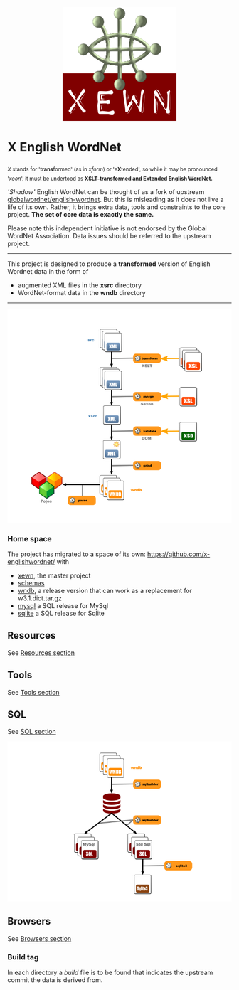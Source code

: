 <p align="center">
<img width="256" height="256" src="images/xewn2.png">
</p>

# X English WordNet

<p>
<sub>
<i>X</i> stands for '<b>trans</b>formed' (as in <i>xform</i>) or 'e<b>X</b>tended', so while it may be pronounced '<i>xoon</i>', it must be undertood as <b>XSLT-transformed and Extended English WordNet.</b>
</sub>
</p>


*'Shadow'* English WordNet can be thought of as a  fork of upstream  [globalwordnet/english-wordnet](https://github.com/globalwordnet/english-wordnet). But this is misleading as it does not live a life of its own. Rather, it brings extra data, tools and constraints to the core project. **The set of core data is exactly the same.**

Please note this independent initiative is not endorsed by the Global WordNet Association. Data issues should be referred to the upstream project.

***

This project  is designed to produce a __transformed__ version of English Wordnet data in the form of

- augmented XML files in the __xsrc__ directory
- WordNet-format data in the __wndb__ directory

***

![Dataflow1](images/dataflow1.png  "Dataflow")

### Home space

The project has migrated to a space of its own: https://github.com/x-englishwordnet/ with

- [xewn](https://github.com/x-englishwordnet/xewn), the master project
- [schemas](https://github.com/x-englishwordnet/schemas) 
- [wndb](https://github.com/x-englishwordnet/wndb), a release version that can work as a replacement for w3.1.dict.tar.gz
- [mysql](https://github.com/x-englishwordnet/mysql) a SQL release for MySql
- [sqlite](https://github.com/x-englishwordnet/mysql) a SQL release for Sqlite

## Resources

See [Resources section](README-resources.md)

## Tools

See [Tools section](README-tools.md)

## SQL

See [SQL section](README-sql.md)

![Dataflow2](images/dataflow2.png  "Dataflow (continued)")

## Browsers

See [Browsers section](README-browsers.md)

### Build tag

In each directory a *build* file is to be found that indicates the upstream commit the data is derived from.
